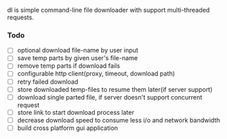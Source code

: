 dl is simple command-line file downloader with support multi-threaded requests.

### Todo
- [ ] optional download file-name by user input
- [ ] save temp parts by given user's file-name
- [ ] remove temp parts if download fails
- [ ] configurable http client(proxy, timeout, download path)
- [ ] retry failed download
- [ ] store downloaded temp-files to resume them later(if server support)
- [ ] download single parted file, if server doesn't support concurrent request
- [ ] store link to start download process later
- [ ] decrease download speed to consume less i/o and network bandwidth
- [ ] build cross platform gui application